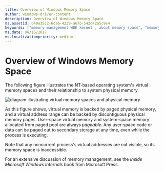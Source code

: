 ```yaml
---
title: Overview of Windows Memory Space
author: windows-driver-content
description: Overview of Windows Memory Space
ms.assetid: b49a35c2-6da6-4239-a67b-542d42a5c9e4
keywords: ["memory management WDK kernel , about memory space", "memory space WDK kernel", "physical memory WDK kernel", "virtual memory WDK kernel"]
ms.date: 06/16/2017
ms.localizationpriority: medium
---
```


# Overview of Windows Memory Space





The following figure illustrates the NT-based operating system's virtual memory spaces and their relationship to system physical memory.

![diagram illustrating virtual memory spaces and physical memory](images/16vrtmem.gif)

As this figure shows, virtual memory is backed by paged physical memory, and a virtual address range can be backed by discontiguous physical memory pages. User-space virtual memory and system-space memory allocated from paged pool are always *pageable*. Any user-space code or data can be paged out to secondary storage at any time, even while the process is executing.

Note that any noncurrent process's virtual addresses are not visible, so its memory space is inaccessible.

For an extensive discussion of memory management, see the *Inside Microsoft Windows Internals* book from Microsoft Press.

 

 




